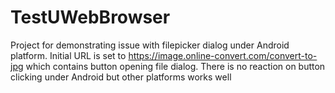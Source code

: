 # TestUWebBrowser
 
Project for demonstrating issue with filepicker dialog under Android platform. Initial URL is set to https://image.online-convert.com/convert-to-jpg which contains button opening file dialog. There is no reaction on button clicking under Android but other platforms works well

